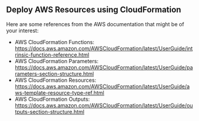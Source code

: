 ## Deploy AWS Resources using CloudFormation

Here are some references from the AWS documentation that might be of your interest:
- AWS CloudFormation Functions: https://docs.aws.amazon.com/AWSCloudFormation/latest/UserGuide/intrinsic-function-reference.html
- AWS CloudFormation Parameters:
https://docs.aws.amazon.com/AWSCloudFormation/latest/UserGuide/parameters-section-structure.html
- AWS CloudFormation Resources:
https://docs.aws.amazon.com/AWSCloudFormation/latest/UserGuide/aws-template-resource-type-ref.html
- AWS CloudFormation Outputs:
https://docs.aws.amazon.com/AWSCloudFormation/latest/UserGuide/outputs-section-structure.html